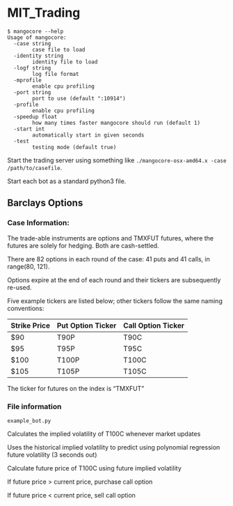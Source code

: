 # MIT_Trading

```
$ mangocore --help
Usage of mangocore:
  -case string
    	case file to load
  -identity string
    	identity file to load
  -logf string
    	log file format
  -mprofile
    	enable cpu profiling
  -port string
    	port to use (default ":10914")
  -profile
    	enable cpu profiling
  -speedup float
    	how many times faster mangocore should run (default 1)
  -start int
    	automatically start in given seconds
  -test
    	testing mode (default true)
```

Start the trading server using something like `./mangocore-osx-amd64.x -case /path/to/casefile`.

Start each bot as a standard python3 file.

## Barclays Options
### Case Information:

The trade-able instruments are options and TMXFUT futures, where the futures are solely for hedging. Both are cash-settled.

There are 82 options in each round of the case: 41 puts and 41 calls, in range(80, 121).

Options expire at the end of each round and their tickers are subsequently re-used.

Five example tickers are listed below; other tickers follow the same naming conventions:

| Strike Price  | Put Option Ticker | Call Option Ticker |
| ------------- | -------------     |-------------       |
| $90           |              T90P |    T90C            |
| $95           |              T95P |    T95C            |
| $100          |              T100P|    T100C           |
| $105          |              T105P|    T105C           |

The ticker for futures on the index is “TMXFUT”

### File information
`example_bot.py`

Calculates the implied volatility of T100C whenever market updates

Uses the historical implied volatility to predict using polynomial regression future volatility (3 seconds out)

Calculate future price of T100C using future implied volatility

If future price > current price, purchase call option

If future price < current price, sell call option
